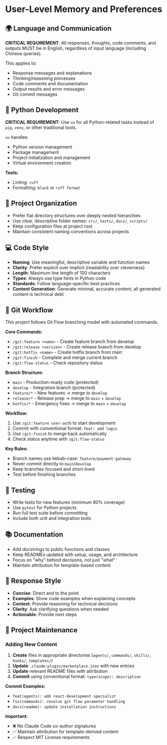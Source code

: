 # User-Level Memory and Preferences

## 🌍 Language and Communication
**CRITICAL REQUIREMENT**: All responses, thoughts, code comments, and outputs MUST be in English, regardless of input language (including Chinese queries).

This applies to:
- Response messages and explanations
- Thinking/reasoning processes
- Code comments and documentation
- Output results and error messages
- Git commit messages

## 🐍 Python Development
**CRITICAL REQUIREMENT**: Use `uv` for all Python-related tasks instead of `pip`, `venv`, or other traditional tools.

`uv` handles:
- Python version management
- Package management
- Project initialization and management
- Virtual environment creation

**Tools:**
- Linting: `ruff`
- Formatting: `black` or `ruff format`

## 📁 Project Organization
- Prefer flat directory structures over deeply nested hierarchies
- Use clear, descriptive folder names: `src/`, `tests/`, `docs/`, `scripts/`
- Keep configuration files at project root
- Maintain consistent naming conventions across projects

## 💻 Code Style
- **Naming**: Use meaningful, descriptive variable and function names
- **Clarity**: Prefer explicit over implicit (readability over cleverness)
- **Length**: Maximum line length of 100 characters
- **Types**: Always use type hints in Python code
- **Standards**: Follow language-specific best practices
- **Content Generation**: Generate minimal, accurate content; all generated content is technical debt

## 🔄 Git Workflow

This project follows Git Flow branching model with automated commands.

**Core Commands:**
- `/git:feature <name>` - Create feature branch from develop
- `/git:release <version>` - Create release branch from develop
- `/git:hotfix <name>` - Create hotfix branch from main
- `/git:finish` - Complete and merge current branch
- `/git:flow-status` - Check repository status

**Branch Structure:**
- `main` - Production-ready code (protected)
- `develop` - Integration branch (protected)
- `feature/*` - New features → merge to `develop`
- `release/*` - Release prep → merge to `main` + `develop`
- `hotfix/*` - Emergency fixes → merge to `main` + `develop`

**Workflow:**
1. Use `/git:feature user-auth` to start development
2. Commit with conventional format: `feat: add login`
3. Use `/git:finish` to merge back automatically
4. Check status anytime with `/git:flow-status`

**Key Rules:**
- Branch names use kebab-case: `feature/payment-gateway`
- Never commit directly to `main`/`develop`
- Keep branches focused and short-lived
- Test before finishing branches

## 🧪 Testing
- Write tests for new features (minimum 80% coverage)
- Use `pytest` for Python projects
- Run full test suite before committing
- Include both unit and integration tests

## 📚 Documentation
- Add docstrings to public functions and classes
- Keep READMEs updated with setup, usage, and architecture
- Focus on "why" behind decisions, not just "what"
- Maintain attribution for template-based content

## 💬 Response Style
- **Concise**: Direct and to the point
- **Examples**: Show code examples when explaining concepts
- **Context**: Provide reasoning for technical decisions
- **Clarity**: Ask clarifying questions when needed
- **Actionable**: Provide next steps

## 🔄 Project Maintenance

### Adding New Content
1. **Create** files in appropriate directories (`agents/`, `commands/`, `skills/`, `hooks/`, `templates/`)
2. **Update** `.claude-plugin/marketplace.json` with new entries
3. **Update** relevant README files with attribution
4. **Commit** using conventional format: `type(scope): description`

**Commit Examples:**
- `feat(agents): add react-development specialist`
- `fix(commands): resolve git flow parameter handling`
- `docs(readme): update installation instructions`

**Important:**
- ❌ No Claude Code co-author signatures
- ✅ Maintain attribution for template-derived content
- ✅ Respect MIT License requirements
